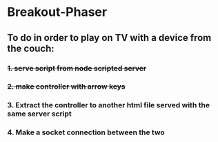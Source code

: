 # Breakout-Phaser

## To do in order to play on TV with a device from the couch:

### ~~1. serve script from node scripted server~~

### ~~2. make controller with arrow keys~~

### 3. Extract the controller to another html file served with the same server script

### 4. Make a socket connection between the two
